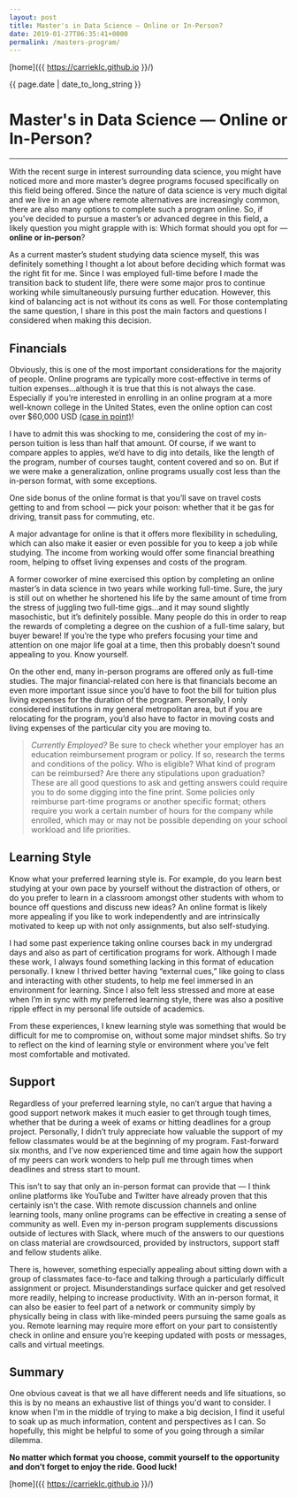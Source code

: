 ```yaml
---
layout: post
title: Master's in Data Science — Online or In-Person?
date: 2019-01-27T06:35:41+0000
permalink: /masters-program/
---
```

[home]({{ https://carrieklc.github.io }}/)

{{ page.date | date_to_long_string }}
# Master's in Data Science — Online or In-Person?
---

With the recent surge in interest surrounding data science, you might have noticed more and more master’s degree programs focused specifically on this field being offered. Since the nature of data science is very much digital and we live in an age where remote alternatives are increasingly common, there are also many options to complete such a program online. So, if you’ve decided to pursue a master’s or advanced degree in this field, a likely question you might grapple with is: Which format should you opt for &mdash; **online or in-person**?

As a current master’s student studying data science myself, this was definitely something I thought a lot about before deciding which format was the right fit for me. Since I was employed full-time before I made the transition back to student life, there were some major pros to continue working while simultaneously pursuing further education. However, this kind of balancing act is not without its cons as well. For those contemplating the same question, I share in this post the main factors and questions I considered when making this decision.

## Financials

Obviously, this is one of the most important considerations for the majority of people. Online programs are typically more cost-effective in terms of tuition expenses...although it is true that this is not always the case. Especially if you’re interested in enrolling in an online program at a more well-known college in the United States, even the online option can cost over $60,000 USD [(case in point)](https://datascience.berkeley.edu/admissions/tuition-and-financial-aid/)!

I have to admit this was shocking to me, considering the cost of my in-person tuition is less than half that amount. Of course, if we want to compare apples to apples, we’d have to dig into details, like the length of the program, number of courses taught, content covered and so on. But if we were make a generalization, online programs usually cost less than the in-person format, with some exceptions.

One side bonus of the online format is that you’ll save on travel costs getting to and from school &mdash; pick your poison: whether that it be gas for driving, transit pass for commuting, etc.

A major advantage for online is that it offers more flexibility in scheduling, which can also make it easier or even possible for you to keep a job while studying. The income from working would offer some financial breathing room, helping to offset living expenses and costs of the program.

A former coworker of mine exercised this option by completing an online master’s in data science in two years while working full-time. Sure, the jury is still out on whether he shortened his life by the same amount of time from the stress of juggling two full-time gigs...and it may sound slightly masochistic, but it’s definitely possible. Many people do this in order to reap the rewards of completing a degree on the cushion of a full-time salary, but buyer beware! If you’re the type who prefers focusing your time and attention on one major life goal at a time, then this probably doesn’t sound appealing to you. Know yourself.

On the other end, many in-person programs are offered only as full-time studies. The major financial-related con here is that financials become an even more important issue since you’d have to foot the bill for tuition plus living expenses for the duration of the program. Personally, I only considered institutions in my general metropolitan area, but if you are relocating for the program, you’d also have to factor in moving costs and living expenses of the particular city you are moving to.

>_Currently Employed?_
Be sure to check whether your employer has an education reimbursement program or policy. If so, research the terms and conditions of the policy. Who is eligible? What kind of program can be reimbursed? Are there any stipulations upon graduation? These are all good questions to ask and getting answers could require you to do some digging into the fine print. Some policies only reimburse part-time programs or another specific format; others require you work a certain number of hours for the company while enrolled, which may or may not be possible depending on your school workload and life priorities.

## Learning Style
Know what your preferred learning style is. For example, do you learn best studying at your own pace by yourself without the distraction of others, or do you prefer to learn in a classroom amongst other students with whom to bounce off questions and discuss new ideas? An online format is likely more appealing if you like to work independently and are intrinsically motivated to keep up with not only assignments, but also self-studying.

I had some past experience taking online courses back in my undergrad days and also as part of certification programs for work. Although I made these work, I always found something lacking in this format of education personally. I knew I thrived better having “external cues,” like going to class and interacting with other students, to help me feel immersed in an environment for learning. Since I also felt less stressed and more at ease when I’m in sync with my preferred learning style, there was also a positive ripple effect in my personal life outside of academics.

From these experiences, I knew learning style was something that would be difficult for me to compromise on, without some major mindset shifts. So try to reflect on the kind of learning style or environment where you’ve felt most comfortable and motivated.

## Support
Regardless of your preferred learning style, no can’t argue that having a good support network makes it much easier to get through tough times, whether that be during a week of exams or hitting deadlines for a group project. Personally, I didn’t truly appreciate how valuable the support of my fellow classmates would be at the beginning of my program. Fast-forward six months, and I’ve now experienced time and time again how the support of my peers can work wonders to help pull me through times when deadlines and stress start to mount.

This isn’t to say that only an in-person format can provide that &mdash; I think online platforms like YouTube and Twitter have already proven that this certainly isn’t the case. With remote discussion channels and online learning tools, many online programs can be effective in creating a sense of community as well. Even my in-person program supplements discussions outside of lectures with Slack, where much of the answers to our questions on class material are crowdsourced, provided by instructors, support staff and fellow students alike.

There is, however, something especially appealing about sitting down with a group of classmates face-to-face and talking through a particularly difficult assignment or project. Misunderstandings surface quicker and get resolved more readily, helping to increase productivity. With an in-person format, it can also be easier to feel part of a network or community simply by physically being in class with like-minded peers pursuing the same goals as you. Remote learning may require more effort on your part to consistently check in online and ensure you’re keeping updated with posts or messages, calls and virtual meetings.

## Summary
One obvious caveat is that we all have different needs and life situations, so this is by no means an exhaustive list of things you'd want to consider. I know when I'm in the middle of trying to make a big decision, I find it useful to soak up as much information, content and perspectives as I can. So hopefully, this might be helpful to some of you going through a similar dilemma.

**No matter which format you choose, commit yourself to the opportunity and don’t forget to enjoy the ride. Good luck!**

[home]({{ https://carrieklc.github.io }}/)

